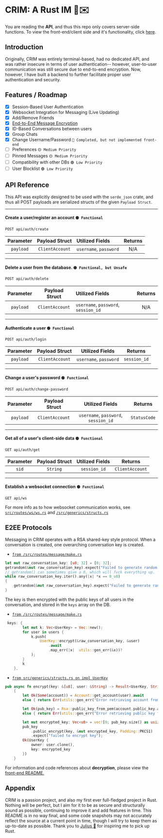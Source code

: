 
# CRIM: A Rust IM 🦀✉️ 
You are reading the __API__, and thus this repo only covers server-side functions. To view the front-end/client side and it's functionality, click [here](https://github.com/Jayleaf/crim-tauri).
## Introduction
Originally, CRIM was entirely terminal-based, had no dedicated API, and was rather insecure in terms of user authentication-- however, user-to-user communication was still secure due to end-to-end encryption. Now, however, I have built a backend to further facilitate proper user authentication and security.





## Features / Roadmap

- [x]   Session-Based User Authentication
- [x]   Websocket Integration for Messaging (Live Updating)
- [x]   Add/Remove Friends
- [x]   [End-to-End Message Encryption]()
- [x]   ID-Based Conversations between users
- [x]   Group Chats
- [x]   Change Username/Password `🚧 Completed, but not implemented front-end`
- [ ]   Preferences `🟡 Medium Priority`
- [ ]   Pinned Messages `🟡 Medium Priority`
- [ ]   Compatibility with other DBs `🟢 Low Priority`
- [ ]   User Blocklist `🟢 Low Priority`

## API Reference

This API was explicitly designed to be used with the `serde_json` crate, and thus all POST payloads are serialized structs of the given `Payload Struct`.

--------------------
#### Create a user/register an account `🟢 Functional`

```http
POST api/auth/create
```

| Parameter |    Payload Struct   |    Utilized Fields   | Returns |
| :--------:| :-----------------: |:---------------------|:-------:|
| `payload` |   `ClientAccount`   |`username`, `password`|   N/A   |

-------------
#### Delete a user from the database. `🟡 Functional, but Unsafe`

```http
POST api/auth/delete
```

| Parameter | Payload Struct  |          Utilized Fields             | Returns |
| :-------: | :--------------:| :--------------------------------    |:--------: 
| `payload` | `ClientAccount` | `username`, `password`, `session_id` |   N/A   |

--------------
#### Authenticate a user `🟢 Functional`
```http
POST api/auth/login
```

| Parameter | Payload Struct  |      Utilized Fields     |   Returns  |
| :-------: | :--------------:| :-----------------------:|:----------:| 
| `payload` | `ClientAccount` |  `username`, `password`  |`session_id`|

--------------
#### Change a user's password `🟢 Functional`
```http
POST api/auth/change-password
```

| Parameter | Payload Struct  |              Utilized Fields           |   Returns  |
| :-------: | :--------------:| :-------------------------------------:|:----------:| 
| `payload` | `ClientAccount` |  `username`, `password`, `session_id`  |`StatusCode`|


--------------
#### Get all of a user's client-side data `🟢 Functional`
```http
GET api/auth/get
```

| Parameter | Payload Struct  |      Utilized Fields     |    Returns    |
| :-------: | :--------------:| :-----------------------:|:-------------:| 
|   `sid`   |     `String`    |        `session_id`      |`ClientAccount`|

--------------
#### Establish a websocket connection `🟢 Functional`
```http
GET api/ws
```
For more info as to how websocket communication works, see [`src/routes/ws/ws.rs`](https://github.com/Jayleaf/crim-api/blob/main/src/routes/ws/ws.rs) and [`/src/generics/structs.rs`](https://github.com/Jayleaf/crim-api/blob/main/src/generics/structs.rs)



## E2EE Protocols

Messaging in CRIM operates with a RSA shared-key style protocol. When a conversation is created, one overarching conversation key is created.

* [`from /src/routes/message/make.rs`](https://github.com/Jayleaf/crim-api/blob/main/src/routes/message/make.rs)
```rust
let mut raw_conversation_key: [u8; 32] = [0; 32];
getrandom(&mut raw_conversation_key).expect("Failed to generate random conversation key ");
// getrandom() can sometimes give a 0, which will fuck everything up.
while raw_conversation_key.iter().any(|x| *x == 0_u8)
{
    getrandom(&mut raw_conversation_key).expect("Failed to generate random conversation key.");
}
```
The key is then encrypted with the public keys of all users in the conversation, and stored in the `keys` array on the DB.
* [`from /src/routes/message/make.rs`](https://github.com/Jayleaf/crim-api/blob/main/src/routes/message/make.rs)
```rust
 keys: {
        let mut k: Vec<UserKey> = Vec::new();
        for user in users {
            k.push(
                UserKey::encrypt(&raw_conversation_key, &user)
                    .await
                    .map_err(|x|  utils::gen_err(&x))?
            );
        }
        k
    },
```
* [`from src/generics/structs.rs on impl UserKey`](https://github.com/Jayleaf/crim-api/blob/main/src/routes/message/make.rs)
```rust
pub async fn encrypt(key: &[u8], user: &String) -> Result<UserKey, String>
    {
        let Ok(Some(account)) = Account::get_account(user).await
        else { return Err(utils::gen_err("Error retrieving account from database.")) };

        let Ok(pub_key) = Rsa::public_key_from_pem(account.public_key.as_slice())
        else { return Err(utils::gen_err("Error retrieving public key from database.")) };

        let mut encrypted_key: Vec<u8> = vec![0; pub_key.size() as usize];
        pub_key
            .public_encrypt(key, &mut encrypted_key, Padding::PKCS1)
            .expect("failed to encrypt key");
        Ok(UserKey {
            owner: user.clone(),
            key: encrypted_key
        })
    }
```

For information and code references about **decryption**, please view the [front-end README.](https://github.com/Jayleaf/crim-tauri)




## Appendix
CRIM is a passion project, and also my first ever full-fledged project in Rust. Nothing will be perfect, but I aim for it to be as secure and structurally sound as possible, continuing to improve it and add features in time. This README is in no way final, and some code snapshots may not accurately reflect the source at a current point in time, though I will try to keep them as up-to-date as possible. Thank you to [Julius 🥭](https://github.com/juliuskreutz) for inspiring me to pick up Rust.
